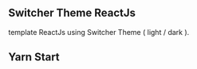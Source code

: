 ## Switcher Theme ReactJs

template ReactJs using Switcher Theme ( light / dark ).

## Yarn Start


